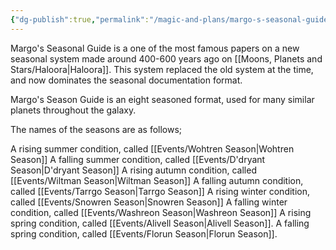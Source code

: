 ```yaml
---
{"dg-publish":true,"permalink":"/magic-and-plans/margo-s-seasonal-guide/"}
---
```


Margo's Seasonal Guide is a one of the most famous papers on a new seasonal system made around 400-600 years ago on [[Moons, Planets and Stars/Haloora\|Haloora]]. This system replaced the old system at the time, and now dominates the seasonal documentation format. 

Margo's Season Guide is an eight seasoned format, used for many similar planets throughout the galaxy.

The names of the seasons are as follows; 

A rising summer condition, called [[Events/Wohtren Season\|Wohtren Season]]
A falling summer condition, called [[Events/D'dryant Season\|D'dryant Season]]
A rising autumn condition, called [[Events/Wiltman Season\|Wiltman Season]]
A falling autumn condition, called [[Events/Tarrgo Season\|Tarrgo Season]]
A rising winter condition, called [[Events/Snowren Season\|Snowren Season]]
A falling winter condition, called [[Events/Washreon Season\|Washreon Season]]
A rising spring condition, called [[Events/Alivell Season\|Alivell Season]].
A falling spring condition, called [[Events/Florun Season\|Florun Season]].
